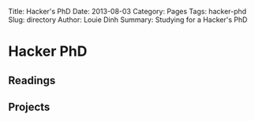 Title: Hacker's PhD
Date: 2013-08-03
Category: Pages
Tags: hacker-phd
Slug: directory
Author: Louie Dinh
Summary: Studying for a Hacker's PhD

Hacker PhD
==========

Readings
--------


Projects
--------

